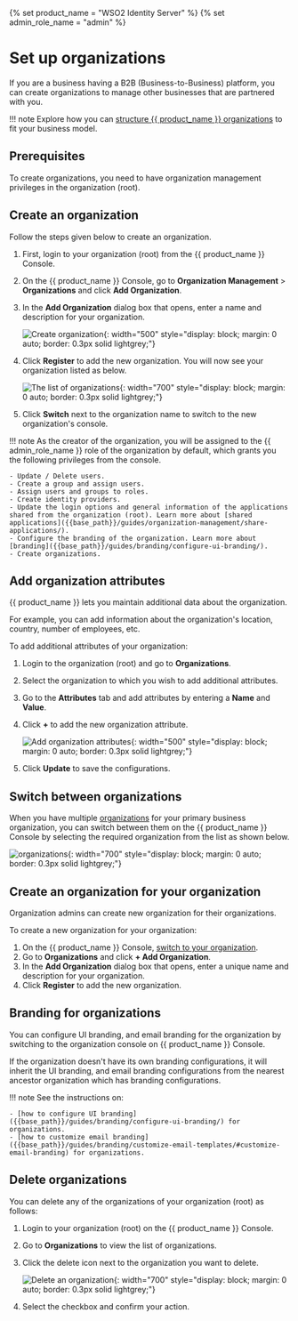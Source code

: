 {% set product_name = "WSO2 Identity Server" %}
{% set admin_role_name = "admin" %}

# Set up organizations

If you are a business having a B2B (Business-to-Business) platform, you can create organizations to manage other businesses that are partnered with you.

!!! note
    Explore how you can [structure {{ product_name }} organizations]({{base_path}}/guides/organization-management/) to fit your business model.

## Prerequisites

To create organizations, you need to have organization management privileges in the organization (root).

## Create an organization

Follow the steps given below to create an organization.

1. First, login to your organization (root) from the {{ product_name }} Console.
2. On the {{ product_name }} Console, go to **Organization Management** > **Organizations** and click **Add Organization**.
3. In the **Add Organization** dialog box that opens, enter a name and description for your organization.

    ![Create organization]({{base_path}}/assets/img/guides/organization/manage-organizations/add-organization.png){: width="500" style="display: block; margin: 0 auto; border: 0.3px solid lightgrey;"}

4. Click **Register** to add the new organization. You will now see your organization listed as below.

    ![The list of organizations]({{base_path}}/assets/img/guides/organization/manage-organizations/organization-list.png){: width="700" style="display: block; margin: 0 auto; border: 0.3px solid lightgrey;"}

5. Click **Switch** next to the organization name to switch to the new organization's console.

!!! note
    As the creator of the organization, you will be assigned to the {{ admin_role_name }} role of the organization by default, which grants you the following privileges from the console.

    - Update / Delete users.
    - Create a group and assign users.
    - Assign users and groups to roles.
    - Create identity providers.
    - Update the login options and general information of the applications shared from the organization (root). Learn more about [shared applications]({{base_path}}/guides/organization-management/share-applications/).
    - Configure the branding of the organization. Learn more about [branding]({{base_path}}/guides/branding/configure-ui-branding/).
    - Create organizations.

## Add organization attributes

{{ product_name }} lets you maintain additional data about the organization.

For example, you can add information about the organization's location, country, number of employees, etc.

To add additional attributes of your organization:

1. Login to the organization (root) and go to **Organizations**.
2. Select the organization to which you wish to add additional attributes.
3. Go to the **Attributes** tab and add attributes by entering a **Name** and **Value**.
4. Click **+** to add the new organization attribute.

    ![Add organization attributes]({{base_path}}/assets/img/guides/organization/manage-organizations/add-organization-attributes.png){: width="500" style="display: block; margin: 0 auto; border: 0.3px solid lightgrey;"}

5. Click **Update** to save the configurations.

## Switch between organizations

When you have multiple [organizations]({{base_path}}/guides/organization-management/manage-organizations/) for your primary business organization, you can switch between them on the {{ product_name }} Console by selecting the required organization from the list as shown below.

![organizations]({{base_path}}/assets/img/guides/organization/manage-organizations/organizations.png){: width="700" style="display: block; margin: 0 auto; border: 0.3px solid lightgrey;"}

## Create an organization for your organization

Organization admins can create new organization for their organizations.

To create a new organization for your organization:

1. On the {{ product_name }} Console, [switch to your organization](#switch-between-organizations).
2. Go to **Organizations** and click **+ Add Organization**.
3. In the **Add Organization** dialog box that opens, enter a unique name and description for your organization.
4. Click **Register** to add the new organization.

## Branding for organizations

You can configure UI branding, and email branding for the organization by switching to the organization console on {{ product_name }} Console.

If the organization doesn't have its own branding configurations, it will inherit the UI branding, and email branding configurations from the nearest ancestor organization which has branding configurations.

!!! note
    See the instructions on:

    - [how to configure UI branding]({{base_path}}/guides/branding/configure-ui-branding/) for organizations.
    - [how to customize email branding]({{base_path}}/guides/branding/customize-email-templates/#customize-email-branding) for organizations.

## Delete organizations

You can delete any of the organizations of your organization (root) as follows:

1. Login to your organization (root) on the {{ product_name }} Console.
2. Go to **Organizations** to view the list of organizations.
3. Click the delete icon next to the organization you want to delete.

    ![Delete an organization]({{base_path}}/assets/img/guides/organization/manage-organizations/delete-organization.png){: width="700" style="display: block; margin: 0 auto; border: 0.3px solid lightgrey;"}

4. Select the checkbox and confirm your action.
